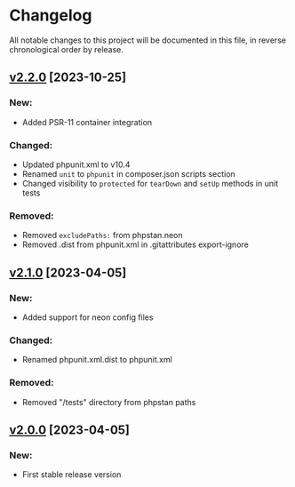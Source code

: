 # Changelog

All notable changes to this project will be documented in this file,
in reverse chronological order by release.

## [v2.2.0](https://github.com/zaphyr-org/config/compare/2.1.0...2.2.0) [2023-10-25]

### New:
* Added PSR-11 container integration

### Changed:
* Updated phpunit.xml to v10.4
* Renamed `unit` to `phpunit` in composer.json scripts section
* Changed visibility to `protected` for `tearDown` and `setUp` methods in unit tests

### Removed:
* Removed `excludePaths:` from phpstan.neon
* Removed .dist from phpunit.xml in .gitattributes export-ignore

## [v2.1.0](https://github.com/zaphyr-org/config/compare/2.0.0...2.1.0) [2023-04-05]

### New:
* Added support for neon config files

### Changed:
* Renamed phpunit.xml.dist to phpunit.xml

### Removed:
* Removed "/tests" directory from phpstan paths

## [v2.0.0](https://github.com/zaphyr-org/config/compare/1.0.2...2.0.0) [2023-04-05]

### New:
* First stable release version
